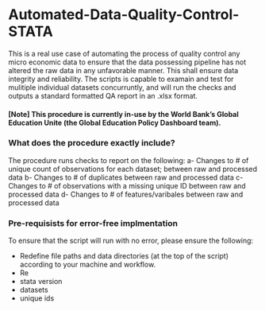# Automated-Data-Quality-Control-STATA
This is a real use case of automating the process of quality control any micro economic data to ensure that the data possessing pipeline has not altered the raw data in any unfavorable manner. This shall ensure data integrity and reliability. The scripts is capable to examain and test for mulitiple individual datasets concurruntly, and will run the checks and outputs a standard formatted QA report in an .xlsx format.

#### [Note] This procedure is currently in-use by the World Bank’s Global Education Unite (the Global Education Policy Dashboard team).

### What does the procedure exactly include?
The procedure runs checks to report on the following:
a- Changes to # of unique count of observations for each dataset; between raw and processed data
b- Changes to # of duplicates between raw and processed data
c- Changes to # of observations with a missing unique ID between raw and processed data
d- Changes to # of features/varibales between raw and processed data

### Pre-requisists for error-free implmentation 
To ensure that the script will run with no error, please ensure the following:
- Redefine file paths and data directories (at the top of the script) according to your machine and workflow.
- Re
- stata version
- datasets
- unique ids
